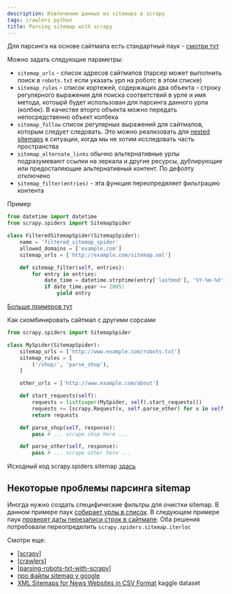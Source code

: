 ```yaml
---
description: Извлечение данных из sitemaps в scrapy
tags: crawlers python
title: Parsing sitemap with scrapy
---
```

Для парсинга на основе сайтмапа есть стандартный паук - [смотри тут](https://docs.scrapy.org/en/latest/topics/spiders.html#sitemapspider)

Можно задать следующие параметры:

- `sitemap_urls` - список адресов сайтмапов (парсер может выполнить поиск в `robots.txt` если указать урл на роботс в этом списке)
- `sitemap_rules` - список кортежей, содержащих два объекта - строку регулярного выражения для поиска соответствий в урле и имя метода, котоырй будет использован для парсинга данного урла (колбек). В качестве вторго объекта можно передать непосредственно объект колбека
- `sitemap_follow` cписок регулярных выражений для сайтмапов, которым следует следовать. Это можно реализовать для [nested sitemaps](https://www.sitemaps.org/protocol.html#index) в ситуации, когда мы не хотим исследовать часть пространства
- `sitemap_alternate_links` обычно альтернативные урлы подразумевают ссылки на зеркала и другие ресурсы, дублирующие или предосталяющие альтернативный контент. По дефолту отключено
- `sitemap_filter(entries)` - эта функция переопредяляет фильтрацию контента

Пример

```python
from datetime import datetime
from scrapy.spiders import SitemapSpider

class FilteredSitemapSpider(SitemapSpider):
    name = 'filtered_sitemap_spider'
    allowed_domains = ['example.com']
    sitemap_urls = ['http://example.com/sitemap.xml']

    def sitemap_filter(self, entries):
        for entry in entries:
            date_time = datetime.strptime(entry['lastmod'], '%Y-%m-%d')
            if date_time.year >= 2005:
                yield entry
```

[Больше примеров тут](https://docs.scrapy.org/en/latest/topics/spiders.html#sitemapspider-examples)

Как скомбинировать сайтмап с другими сорсами

```python
from scrapy.spiders import SitemapSpider

class MySpider(SitemapSpider):
    sitemap_urls = ['http://www.example.com/robots.txt']
    sitemap_rules = [
        ('/shop/', 'parse_shop'),
    ]

    other_urls = ['http://www.example.com/about']

    def start_requests(self):
        requests = list(super(MySpider, self).start_requests())
        requests += [scrapy.Request(x, self.parse_other) for x in self.other_urls]
        return requests

    def parse_shop(self, response):
        pass # ... scrape shop here ...

    def parse_other(self, response):
        pass # ... scrape other here ...
```

Исходный код scrapy.spiders.sitemap [здась](https://docs.scrapy.org/en/latest/_modules/scrapy/spiders/sitemap.html)

## Некоторые проблемы парсинга sitemap

Иногда нужно создать специфические фильтры для очистки sitemap. В данном примере паук [собирает урлы в список](https://stackoverflow.com/a/46236452/15966204). В следующем примере паук [проверят даты перезаписи строк в сайтмапе](https://stackoverflow.com/a/46236452/15966204). Оба решения потребовали переопределить `scrapy.spiders.sitemap.iterloc`

Смотри еще:

- [[scrapy]]
- [[crawlers]]
- [[parsing-robots-txt-with-scrapy]]
- [про файлы sitemap у google](https://developers.google.com/search/docs/advanced/sitemaps/overview?hl=ru)
- [XML Sitemaps for News Websites in CSV Format](https://www.kaggle.com/eliasdabbas/news-sitemaps) kaggle dataset

[//begin]: # "Autogenerated link references for markdown compatibility"
[scrapy]: scrapy "Scrapy"
[crawlers]: ../lists/crawlers "Crawlers"
[parsing-robots-txt-with-scrapy]: parsing-robots-txt-with-scrapy "Parsing robots txt with scrapy"
[//end]: # "Autogenerated link references"
